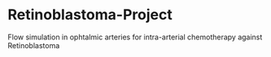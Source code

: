 # Retinoblastoma-Project
Flow simulation in ophtalmic arteries for intra-arterial chemotherapy against Retinoblastoma
